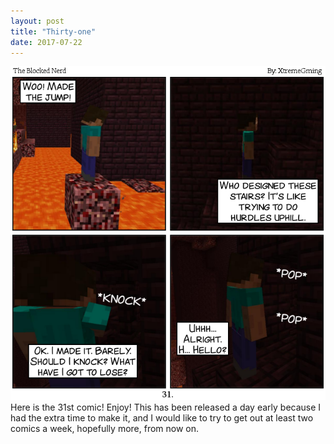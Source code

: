```yaml
---
layout: post
title: "Thirty-one"
date: 2017-07-22
---
```

<img src="/comics/comic31.png" alt="31" class="inline" />
Here is the 31st comic! Enjoy! This has been released a day early because I had the extra time to make it, and I would like to try to get out at least two comics a week, hopefully more, from now on.
